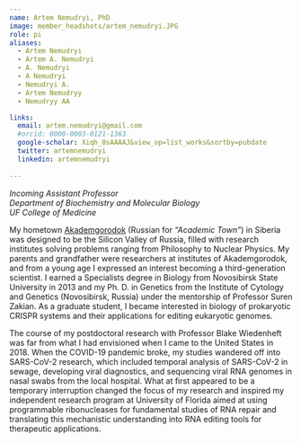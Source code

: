 ```yaml
---
name: Artem Nemudryi, PhD
image: member_headshots/artem_nemudryi.JPG
role: pi
aliases:
  - Artem Nemudryi
  - Artem A. Nemudryi
  - A. Nemudryi
  - A Nemudryi
  - Nemudryi A.
  - Artem Nemudryy
  - Nemudryy AA

links:
  email: artem.nemudryi@gmail.com
  #orcid: 0000-0003-0121-1363
  google-scholar: Xiqh_0sAAAAJ&view_op=list_works&sortby=pubdate
  twitter: artemnemudryi
  linkedin: artemnemudryi 
  
---
```


*Incoming Assistant Professor*<br>
*Department of Biochemistry and Molecular Biology*<br>
*UF College of Medicine*<br>

My hometown [Akademgorodok](https://en.wikipedia.org/wiki/Akademgorodok) (Russian for *“Academic Town”*) in Siberia was designed to be the Silicon Valley of Russia, filled with research institutes solving problems ranging from Philosophy to Nuclear Physics. My parents and grandfather were researchers at institutes of Akademgorodok, and from a young age I expressed an interest becoming a third-generation scientist. I earned a Specialists degree in Biology from Novosibirsk State University in 2013 and my Ph. D. in Genetics from the Institute of Cytology and Genetics (Novosibirsk, Russia) under the mentorship of Professor Suren Zakian. As a graduate student, I became interested in biology of prokaryotic CRISPR systems and their applications for editing eukaryotic genomes.

The course of my postdoctoral research with Professor Blake Wiedenheft was far from what I had envisioned when I came to the United States in 2018. When the COVID-19 pandemic broke, my studies wandered off into SARS-CoV-2 research, which included temporal analysis of SARS-CoV-2 in sewage, developing viral diagnostics, and sequencing viral RNA genomes in nasal swabs from the local hospital. What at first appeared to be a temporary interruption changed the focus of my research and inspired my independent research program at University of Florida aimed at using programmable ribonucleases for fundamental studies of RNA repair and translating this mechanistic understanding into RNA editing tools for therapeutic applications.



